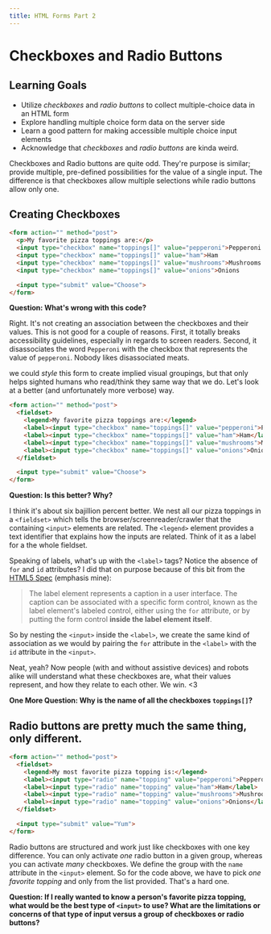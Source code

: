 ```yaml
---
title: HTML Forms Part 2
---
```


# Checkboxes and Radio Buttons
## Learning Goals
- Utilize _checkboxes_ and _radio buttons_ to collect multiple-choice data in an HTML form
- Explore handling multiple choice form data on the server side
- Learn a good pattern for making accessible multiple choice input elements
- Acknowledge that _checkboxes_ and _radio buttons_ are kinda weird.

Checkboxes and Radio buttons are quite odd. They're purpose is similar; provide multiple, pre-defined possibilities for the value of a single input. The difference is that checkboxes allow multiple selections while radio buttons allow only one.

## Creating Checkboxes
```html
<form action="" method="post">
  <p>My favorite pizza toppings are:</p>
  <input type="checkbox" name="toppings[]" value="pepperoni">Pepperoni
  <input type="checkbox" name="toppings[]" value="ham">Ham
  <input type="checkbox" name="toppings[]" value="mushrooms">Mushrooms
  <input type="checkbox" name="toppings[]" value="onions">Onions

  <input type="submit" value="Choose">
</form>
```

__Question: What's wrong with this code?__

Right. It's not creating an association between the checkboxes and their values. This is not good for a couple of reasons. First, it totally breaks accessibility guidelines, especially in regards to screen readers. Second, it disassociates the word `Pepperoni` with the checkbox that represents the value of `pepperoni`. Nobody likes disassociated meats.

we could _style_ this form to create implied visual groupings, but that only helps sighted humans who read/think they same way that we do. Let's look at a better (and unfortunately more verbose) way.

```html
<form action="" method="post">
  <fieldset>
    <legend>My favorite pizza toppings are:</legend>
    <label><input type="checkbox" name="toppings[]" value="pepperoni">Pepperoni</label>
    <label><input type="checkbox" name="toppings[]" value="ham">Ham</label>
    <label><input type="checkbox" name="toppings[]" value="mushrooms">Mushrooms</label>
    <label><input type="checkbox" name="toppings[]" value="onions">Onions</label>
  </fieldset>

  <input type="submit" value="Choose">
</form>
```
__Question: Is this better? Why?__

I think it's about six bajillion percent better. We nest all our pizza toppings in a `<fieldset>` which tells the browser/screenreader/crawler that the containing `<input>` elements are related. The `<legend>` element provides a text identifier that explains how the inputs are related. Think of it as a label for a the whole fieldset.

Speaking of labels, what's up with the `<label>` tags? Notice the absence of `for` and `id` attributes? I did that on purpose because of this bit from the [HTML5 Spec](http://www.w3.org/TR/2014/REC-html5-20141028/forms.html#the-label-element) (emphasis mine):

> The label element represents a caption in a user interface. The caption can be associated with a specific form control, known as the label element's labeled control, either using the `for` attribute, or by putting the form control __inside the label element itself__.

So by nesting the `<input>` inside the `<label>`, we create the same kind of association as we would by pairing the `for` attribute in the `<label>` with the `id` attribute in the `<input>`.

Neat, yeah? Now people (with and without assistive devices) and robots alike will understand what these checkboxes are, what their values represent, and how they relate to each other. We win. <3

__One More Question: Why is the name of all the checkboxes `toppings[]`?__

## Radio buttons are pretty much the same thing, only different.
```html
<form action="" method="post">
  <fieldset>
    <legend>My most favorite pizza topping is:</legend>
    <label><input type="radio" name="topping" value="pepperoni">Pepperoni</label>
    <label><input type="radio" name="topping" value="ham">Ham</label>
    <label><input type="radio" name="topping" value="mushrooms">Mushrooms</label>
    <label><input type="radio" name="topping" value="onions">Onions</label>
  </fieldset>

  <input type="submit" value="Yum">
</form>
```

Radio buttons are structured and work just like checkboxes with one key difference. You can only activate _one_ radio button in a given group, whereas you can activate _many_ checkboxes. We define the group with the `name` attribute in the `<input>` element. So for the code above, we have to pick _one favorite topping_ and only from the list provided. That's a hard one.

__Question: If I really wanted to know a person's favorite pizza topping, what would be the best type of `<input>` to use? What are the limitations or concerns of that type of input versus a group of checkboxes or radio buttons?__
